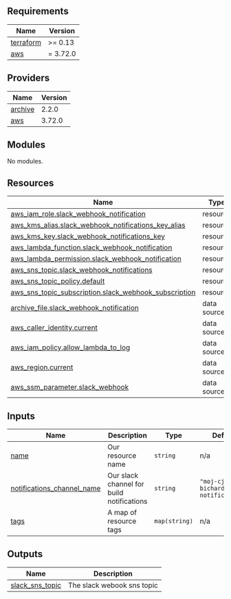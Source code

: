 <!-- BEGIN_TF_DOCS -->
## Requirements

| Name | Version |
|------|---------|
| <a name="requirement_terraform"></a> [terraform](#requirement\_terraform) | >= 0.13 |
| <a name="requirement_aws"></a> [aws](#requirement\_aws) | = 3.72.0 |

## Providers

| Name | Version |
|------|---------|
| <a name="provider_archive"></a> [archive](#provider\_archive) | 2.2.0 |
| <a name="provider_aws"></a> [aws](#provider\_aws) | 3.72.0 |

## Modules

No modules.

## Resources

| Name | Type |
|------|------|
| [aws_iam_role.slack_webhook_notification](https://registry.terraform.io/providers/hashicorp/aws/3.72.0/docs/resources/iam_role) | resource |
| [aws_kms_alias.slack_webhook_notifications_key_alias](https://registry.terraform.io/providers/hashicorp/aws/3.72.0/docs/resources/kms_alias) | resource |
| [aws_kms_key.slack_webhook_notifications_key](https://registry.terraform.io/providers/hashicorp/aws/3.72.0/docs/resources/kms_key) | resource |
| [aws_lambda_function.slack_webhook_notification](https://registry.terraform.io/providers/hashicorp/aws/3.72.0/docs/resources/lambda_function) | resource |
| [aws_lambda_permission.slack_webhook_notification](https://registry.terraform.io/providers/hashicorp/aws/3.72.0/docs/resources/lambda_permission) | resource |
| [aws_sns_topic.slack_webhook_notifications](https://registry.terraform.io/providers/hashicorp/aws/3.72.0/docs/resources/sns_topic) | resource |
| [aws_sns_topic_policy.default](https://registry.terraform.io/providers/hashicorp/aws/3.72.0/docs/resources/sns_topic_policy) | resource |
| [aws_sns_topic_subscription.slack_webhook_subscription](https://registry.terraform.io/providers/hashicorp/aws/3.72.0/docs/resources/sns_topic_subscription) | resource |
| [archive_file.slack_webhook_notification](https://registry.terraform.io/providers/hashicorp/archive/latest/docs/data-sources/file) | data source |
| [aws_caller_identity.current](https://registry.terraform.io/providers/hashicorp/aws/3.72.0/docs/data-sources/caller_identity) | data source |
| [aws_iam_policy.allow_lambda_to_log](https://registry.terraform.io/providers/hashicorp/aws/3.72.0/docs/data-sources/iam_policy) | data source |
| [aws_region.current](https://registry.terraform.io/providers/hashicorp/aws/3.72.0/docs/data-sources/region) | data source |
| [aws_ssm_parameter.slack_webhook](https://registry.terraform.io/providers/hashicorp/aws/3.72.0/docs/data-sources/ssm_parameter) | data source |

## Inputs

| Name | Description | Type | Default | Required |
|------|-------------|------|---------|:--------:|
| <a name="input_name"></a> [name](#input\_name) | Our resource name | `string` | n/a | yes |
| <a name="input_notifications_channel_name"></a> [notifications\_channel\_name](#input\_notifications\_channel\_name) | Our slack channel for build notifications | `string` | `"moj-cjse-bichard-notifications"` | no |
| <a name="input_tags"></a> [tags](#input\_tags) | A map of resource tags | `map(string)` | n/a | yes |

## Outputs

| Name | Description |
|------|-------------|
| <a name="output_slack_sns_topic"></a> [slack\_sns\_topic](#output\_slack\_sns\_topic) | The slack webook sns topic |
<!-- END_TF_DOCS -->
